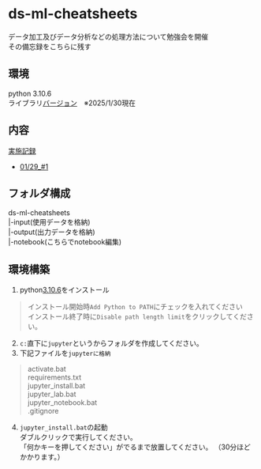 # ds-ml-cheatsheets
データ加工及びデータ分析などの処理方法について勉強会を開催  
その備忘録をこちらに残す

## 環境
python 3.10.6  
ライブラリ[バージョン](requirements.txt)　※2025/1/30現在


## 内容
[実施記録](memo/logs.md)
- [01/29_#1](notebook/0129.ipynb)

## フォルダ構成
ds-ml-cheatsheets  
|-input(使用データを格納)  
|-output(出力データを格納)  
|-notebook(こちらでnotebook編集)  

## 環境構築
1. python[3.10.6](https://www.python.org/ftp/python/3.10.6/python-3.10.6-amd64.exe)をインストール  
>インストール開始時`Add Python to PATH`にチェックを入れてください  
>インストール終了時に`Disable path length limit`をクリックしてください。
2. `c:`直下に`jupyter`というからフォルダを作成してください。
3. 下記ファイルを`jupyterに格納`
>activate.bat  
>requirements.txt  
>jupyter_install.bat  
>jupyter_lab.bat  
>jupyter_notebook.bat  
>.gitignore
4. `jupyter_install.bat`の起動  
ダブルクリックで実行してください。  
「何かキーを押してください」がでるまで放置してください。
（30分ほどかかります。）




